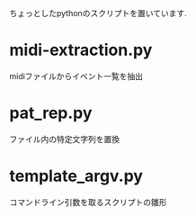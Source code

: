 ちょっとしたpythonのスクリプトを置いています.


# midi-extraction.py
midiファイルからイベント一覧を抽出

# pat_rep.py
ファイル内の特定文字列を置換

# template_argv.py
コマンドライン引数を取るスクリプトの雛形
